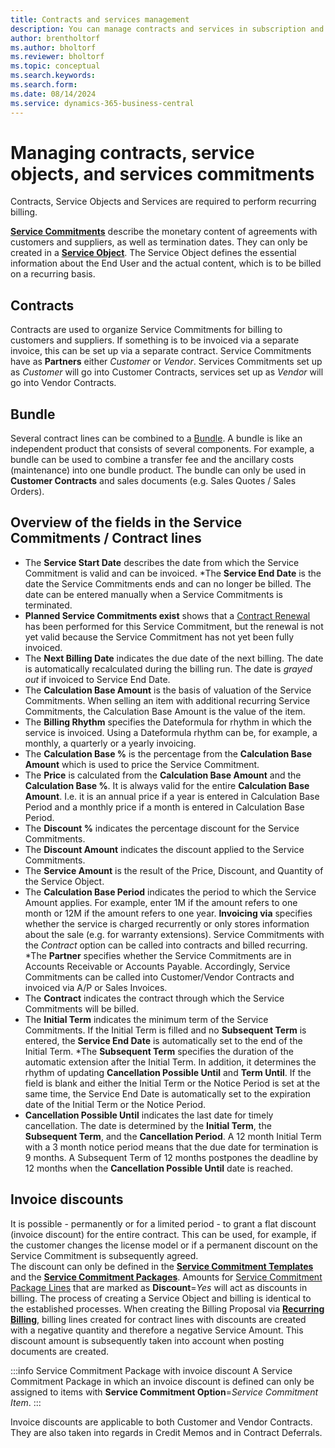 ```yaml
---
title: Contracts and services management
description: You can manage contracts and services in subscription and recurring billing.
author: brentholtorf
ms.author: bholtorf
ms.reviewer: bholtorf
ms.topic: conceptual
ms.search.keywords: 
ms.search.form: 
ms.date: 08/14/2024
ms.service: dynamics-365-business-central
---
```


# Managing contracts, service objects, and services commitments

Contracts, Service Objects and Services are required to perform recurring billing.

**[Service Commitments](/docs/srb/masterdata/service-commitments.md)** describe the monetary content of agreements with customers and suppliers, as well as termination dates. They can only be created in a **[Service Object](/docs/srb/working-with-contracts/service-objects.md)**. The Service Object defines the essential information about the End User and the actual content, which is to be billed on a recurring basis.


## Contracts
Contracts are used to organize Service Commitments for billing to customers and suppliers. If something is to be invoiced via a separate invoice, this can be set up via a separate contract. Service Commitments have as **Partners** either *Customer* or *Vendor*. Services Commitments set up as *Customer* will go into Customer Contracts, services set up as *Vendor* will go into Vendor Contracts.


## Bundle
Several contract lines can be combined to a [Bundle](/docs/srb/bundles.md). A bundle is like an independent product that consists of several components. For example, a bundle can be used to combine a transfer fee and the ancillary costs (maintenance) into one bundle product. The bundle can only be used in **Customer Contracts** and sales documents (e.g. Sales Quotes / Sales Orders).

## Overview of the fields in the Service Commitments / Contract lines
* The **Service Start Date** describes the date from which the Service Commitment is valid and can be invoiced.
*The **Service End Date** is the date the Service Commitments ends and can no longer be billed. The date can be entered manually when a Service Commitments is terminated.
* **Planned Service Commitments exist** shows that a [Contract Renewal](/docs/srb/working-with-contracts/contract-renewal.md) has been performed for this Service Commitment, but the renewal is not yet valid because the Service Commitment has not yet been fully invoiced.
* The **Next Billing Date** indicates the due date of the next billing. The date is automatically recalculated during the billing run. The date is *grayed out* if invoiced to Service End Date.
* The **Calculation Base Amount** is the basis of valuation of the Service Commitments. When selling an item with additional recurring Service Commitments, the Calculation Base Amount is the value of the item.
* The **Billing Rhythm** specifies the Dateformula for rhythm in which the service is invoiced. Using a Dateformula rhythm can be, for example, a monthly, a quarterly or a yearly invoicing.
* The **Calculation Base %** is the percentage from the **Calculation Base Amount** which is used to price the Service Commitment.
* The **Price** is calculated from the **Calculation Base Amount** and the **Calculation Base %**. It is always valid for the entire **Calculation Base Amount**. I.e. it is an annual price if a year is entered in Calculation Base Period and a monthly price if a month is entered in Calculation Base Period.
* The **Discount %** indicates the percentage discount for the Service Commitments.
* The **Discount Amount** indicates the discount applied to the Service Commitments.
* The **Service Amount** is the result of the Price, Discount, and Quantity of the Service Object.
* The **Calculation Base Period** indicates the period to which the Service Amount applies. For example, enter 1M if the amount refers to one month or 12M if the amount refers to one year.
**Invoicing via** specifies whether the service is charged recurrently or only stores information about the sale (e.g. for warranty extensions). Service Commitments with the *Contract* option can be called into contracts and billed recurring.
*The **Partner** specifies whether the Service Commitments are in Accounts Receivable or Accounts Payable. Accordingly, Service Commitments can be called into Customer/Vendor Contracts and invoiced via A/P or Sales Invoices.
* The **Contract** indicates the contract through which the Service Commitments will be billed.
* The **Initial Term** indicates the minimum term of the Service Commitments. If the Initial Term is filled and no **Subsequent Term** is entered, the **Service End Date** is automatically set to the end of the Initial Term.
*The **Subsequent Term** specifies the duration of the automatic extension after the Initial Term. In addition, it determines the rhythm of updating **Cancellation Possible Until** and **Term Until**. If the field is blank and either the Initial Term or the Notice Period is set at the same time, the Service End Date is automatically set to the expiration date of the Initial Term or the Notice Period.
* **Cancellation Possible Until** indicates the last date for timely cancellation. The date is determined by the **Initial Term**, the **Subsequent Term**, and the **Cancellation Period**. A 12 month Initial Term with a 3 month notice period means that the due date for termination is 9 months. A Subsequent Term of 12 months postpones the deadline by 12 months when the **Cancellation Possible Until** date is reached.


## Invoice discounts
It is possible - permanently or for a limited period - to grant a flat discount (invoice discount) for the entire contract. This can be used, for example, if the customer changes the license model or if a permanent discount on the Service Commitment is subsequently agreed. <br/>
The discount can only be defined in the **[Service Commitment Templates](/docs/srb/masterdata/service-commitments.md#service-commitment-templates)** and the **[Service Commitment Packages](/docs/srb/masterdata/service-commitments.md#service-commitment-packages)**. Amounts for [Service Commitment Package Lines](/docs/srb/masterdata/service-commitments.md#service-commitment-packages) that are marked as **Discount**=*Yes* will act as discounts in billing. The process of creating a Service Object and billing is identical to the established processes. When creating the Billing Proposal via **[Recurring Billing](/docs/srb/recurring-billing.md)**, billing lines created for contract lines with discounts are created with a negative quantity and therefore a negative Service Amount. This discount amount is subsequently taken into account when posting documents are created.

:::info Service Commitment Package with invoice discount
A Service Commitment Package in which an invoice discount is defined can only be assigned to items with **Service Commitment Option**=*Service Commitment Item*.
:::

Invoice discounts are applicable to both Customer and Vendor Contracts. They are also taken into regards in Credit Memos and in Contract Deferrals.